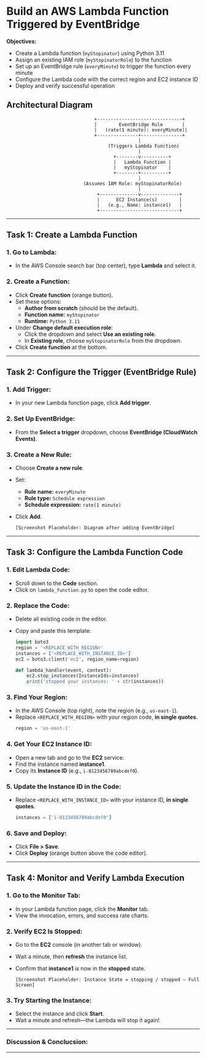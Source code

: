 # Build an AWS Lambda Function Triggered by EventBridge

**Objectives:**
- Create a Lambda function (`myStopinator`) using Python 3.11
- Assign an existing IAM role (`myStopinatorRole`) to the function
- Set up an EventBridge rule (`everyMinute`) to trigger the function every minute
- Configure the Lambda code with the correct region and EC2 instance ID
- Deploy and verify successful operation

## Architectural Diagram
```
                                +-------------------------------+
                                |        EventBridge Rule       |
                                |   (rate(1 minute): everyMinute)|
                                +---------------+---------------+
                                                |
                                     (Triggers Lambda Function)
                                                |
                                       +--------v----------+
                                       |   Lambda Function |
                                       |   myStopinator    |
                                       +--------+----------+
                                                |
                            (Assumes IAM Role: myStopinatorRole)
                                                |
                                 +--------------v--------------+
                                 |      EC2 Instance(s)        |
                                 |   (e.g., Name: instance1)   |
                                 +-----------------------------+
```
---

## Task 1: Create a Lambda Function

### 1. Go to Lambda:
- In the AWS Console search bar (top center), type **Lambda** and select it.

### 2. Create a Function:
- Click **Create function** (orange button).
- Set these options:
  - **Author from scratch** (should be the default).
  - **Function name:** `myStopinator`
  - **Runtime:** `Python 3.11`
- Under **Change default execution role**:
  - Click the dropdown and select **Use an existing role**.
  - In **Existing role**, choose `myStopinatorRole` from the dropdown.
- Click **Create function** at the bottom.

---

## Task 2: Configure the Trigger (EventBridge Rule)

### 1. Add Trigger:
- In your new Lambda function page, click **Add trigger**.

### 2. Set Up EventBridge:
- From the **Select a trigger** dropdown, choose **EventBridge (CloudWatch Events)**.

### 3. Create a New Rule:
- Choose **Create a new rule**.
- Set:
  - **Rule name:** `everyMinute`
  - **Rule type:** `Schedule expression`
  - **Schedule expression:** `rate(1 minute)`
- Click **Add**.

     `[Screenshot Placeholder: Diagram after adding EventBridge]`
---

## Task 3: Configure the Lambda Function Code

### 1. Edit Lambda Code:
- Scroll down to the **Code** section.
- Click on `lambda_function.py` to open the code editor.

### 2. Replace the Code:
- Delete all existing code in the editor.
- Copy and paste this template:

    ```python
    import boto3
    region = '<REPLACE_WITH_REGION>'
    instances = ['<REPLACE_WITH_INSTANCE_ID>']
    ec2 = boto3.client('ec2', region_name=region)

    def lambda_handler(event, context):
        ec2.stop_instances(InstanceIds=instances)
        print('stopped your instances: ' + str(instances))
    ```

### 3. Find Your Region:
- In the AWS Console (top right), note the region (e.g., `us-east-1`).
- Replace `<REPLACE_WITH_REGION>` with your region code, **in single quotes**.
    ```python
    region = 'us-east-1'
    ```

### 4. Get Your EC2 Instance ID:
- Open a new tab and go to the **EC2** service.
- Find the instance named **instance1**.
- Copy its **Instance ID** (e.g., `i-0123456789abcdef0`).

### 5. Update the Instance ID in the Code:
- Replace `<REPLACE_WITH_INSTANCE_ID>` with your instance ID, **in single quotes**.
    ```python
    instances = ['i-0123456789abcdef0']
    ```

### 6. Save and Deploy:
- Click **File > Save**.
- Click **Deploy** (orange button above the code editor).

---

## Task 4: Monitor and Verify Lambda Execution

### 1. Go to the Monitor Tab:
- In your Lambda function page, click the **Monitor** tab.
- View the invocation, errors, and success rate charts.

### 2. Verify EC2 Is Stopped:
- Go to the **EC2** console (in another tab or window).
- Wait a minute, then **refresh** the instance list.
- Confirm that **instance1** is now in the **stopped** state.

    `[Screenshot Placeholder: Instance State = stopping / stopped – Full Screen]`

### 3. Try Starting the Instance:
- Select the instance and click **Start**.
- Wait a minute and refresh—the Lambda will stop it again!

---
### Discussion & Conclucsion:



---
